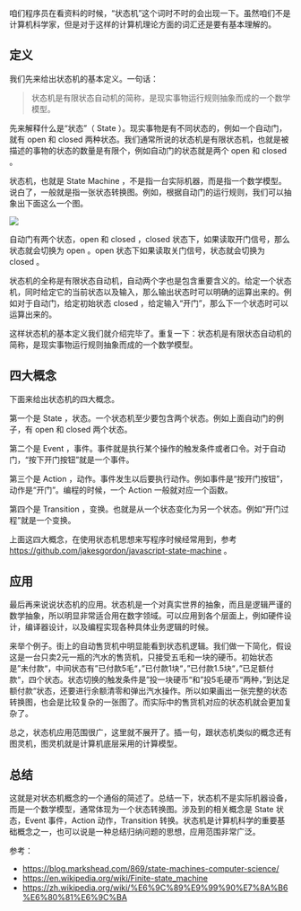 咱们程序员在看资料的时候，“状态机”这个词时不时的会出现一下。虽然咱们不是计算机科学家，但是对于这样的计算机理论方面的词汇还是要有基本理解的。

## 定义

我们先来给出状态机的基本定义。一句话：

> 状态机是有限状态自动机的简称，是现实事物运行规则抽象而成的一个数学模型。

先来解释什么是“状态”（ State ）。现实事物是有不同状态的，例如一个自动门，就有 open 和 closed 两种状态。我们通常所说的状态机是有限状态机，也就是被描述的事物的状态的数量是有限个，例如自动门的状态就是两个 open 和 closed 。

状态机，也就是 State Machine ，不是指一台实际机器，而是指一个数学模型。说白了，一般就是指一张状态转换图。例如，根据自动门的运行规则，我们可以抽象出下面这么一个图。

![](https://img.haoqicat.com/2018102301.jpg)

自动门有两个状态，open 和 closed ，closed 状态下，如果读取开门信号，那么状态就会切换为 open 。open 状态下如果读取关门信号，状态就会切换为 closed 。

状态机的全称是有限状态自动机，自动两个字也是包含重要含义的。给定一个状态机，同时给定它的当前状态以及输入，那么输出状态时可以明确的运算出来的。例如对于自动门，给定初始状态 closed ，给定输入“开门”，那么下一个状态时可以运算出来的。

这样状态机的基本定义我们就介绍完毕了。重复一下：状态机是有限状态自动机的简称，是现实事物运行规则抽象而成的一个数学模型。

## 四大概念

下面来给出状态机的四大概念。

第一个是 State ，状态。一个状态机至少要包含两个状态。例如上面自动门的例子，有 open 和 closed 两个状态。

第二个是 Event ，事件。事件就是执行某个操作的触发条件或者口令。对于自动门，“按下开门按钮”就是一个事件。

第三个是 Action ，动作。事件发生以后要执行动作。例如事件是“按开门按钮”，动作是“开门”。编程的时候，一个 Action 一般就对应一个函数。

第四个是 Transition ，变换。也就是从一个状态变化为另一个状态。例如“开门过程”就是一个变换。

上面这四大概念，在使用状态机思想来写程序时候经常用到，参考 https://github.com/jakesgordon/javascript-state-machine 。


## 应用

最后再来说说状态机的应用。状态机是一个对真实世界的抽象，而且是逻辑严谨的数学抽象，所以明显非常适合用在数字领域。可以应用到各个层面上，例如硬件设计，编译器设计，以及编程实现各种具体业务逻辑的时候。

来举个例子。街上的自动售货机中明显能看到状态机逻辑。我们做一下简化，假设这是一台只卖2元一瓶的汽水的售货机，只接受五毛和一块的硬币。初始状态是”未付款“，中间状态有”已付款5毛“，”已付款1块“，”已付款1.5块“，”已足额付款“，四个状态。状态切换的触发条件是”投一块硬币“和”投5毛硬币“两种，”到达足额付款“状态，还要进行余额清零和弹出汽水操作。所以如果画出一张完整的状态转换图，也会是比较复杂的一张图了。而实际中的售货机对应的状态机就会更加复杂了。

总之，状态机应用范围很广，这里就不展开了。插一句，跟状态机类似的概念还有图灵机，图灵机就是计算机底层采用的计算模型。

## 总结

这就是对状态机概念的一个通俗的简述了。总结一下，状态机不是实际机器设备，而是一个数学模型，通常体现为一个状态转换图。涉及到的相关概念是 State 状态，Event 事件，Action 动作，Transition 转换。状态机是计算机科学的重要基础概念之一，也可以说是一种总结归纳问题的思想，应用范围非常广泛。

参考：

- https://blog.markshead.com/869/state-machines-computer-science/
- https://en.wikipedia.org/wiki/Finite-state_machine
- https://zh.wikipedia.org/wiki/%E6%9C%89%E9%99%90%E7%8A%B6%E6%80%81%E6%9C%BA
